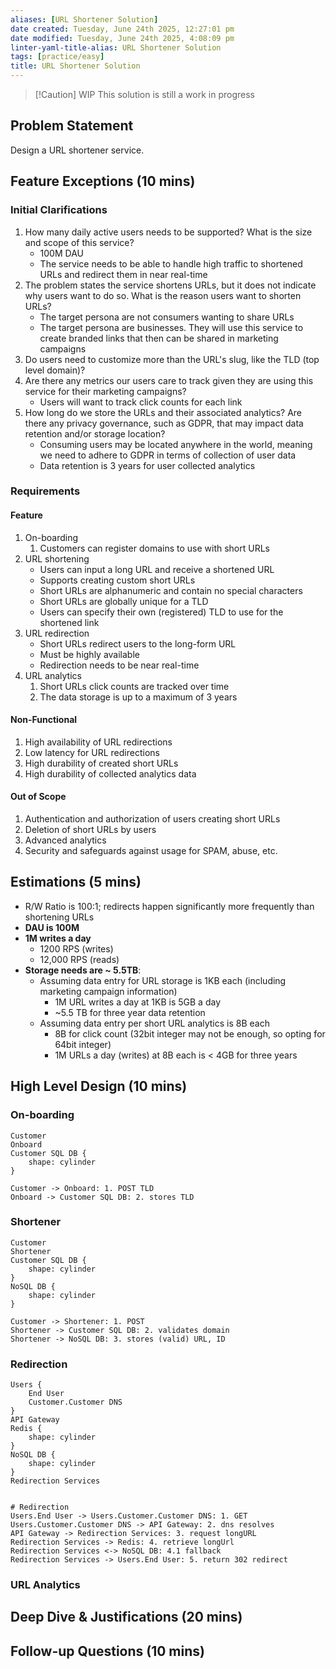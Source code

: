 ```yaml
---
aliases: [URL Shortener Solution]
date created: Tuesday, June 24th 2025, 12:27:01 pm
date modified: Tuesday, June 24th 2025, 4:08:09 pm
linter-yaml-title-alias: URL Shortener Solution
tags: [practice/easy]
title: URL Shortener Solution
---
```


> [!Caution] WIP
> This solution is still a work in progress

## Problem Statement

Design a URL shortener service.

## Feature Exceptions (10 mins)

### Initial Clarifications

1. How many daily active users needs to be supported? What is the size and scope of this service?
	 - 100M DAU
	 - The service needs to be able to handle high traffic to shortened URLs and redirect them in near real-time
2. The problem states the service shortens URLs, but it does not indicate why users want to do so. What is the reason users want to shorten URLs?
	- The target persona are not consumers wanting to share URLs
	- The target persona are businesses. They will use this service to create branded links that then can be shared in marketing campaigns
3. Do users need to customize more than the URL's slug, like the TLD (top level domain)?
4. Are there any metrics our users care to track given they are using this service for their marketing campaigns?
	- Users will want to track click counts for each link
5. How long do we store the URLs and their associated analytics? Are there any privacy governance, such as GDPR, that may impact data retention and/or storage location?
	- Consuming users may be located anywhere in the world, meaning we need to adhere to GDPR in terms of collection of user data
	- Data retention is 3 years for user collected analytics

### Requirements

#### Feature

1. On-boarding
	1. Customers can register domains to use with short URLs
2. URL shortening
	- Users can input a long URL and receive a shortened URL
	- Supports creating custom short URLs
	- Short URLs are alphanumeric and contain no special characters
	- Short URLs are globally unique for a TLD
	- Users can specify their own (registered) TLD to use for the shortened link
3. URL redirection
	- Short URLs redirect users to the long-form URL
	- Must be highly available
	- Redirection needs to be near real-time
4. URL analytics
	1. Short URLs click counts are tracked over time
	2. The data storage is up to a maximum of 3 years

#### Non-Functional

1. High availability of URL redirections
2. Low latency for URL redirections
3. High durability of created short URLs
4. High durability of collected analytics data

#### Out of Scope

1. Authentication and authorization of users creating short URLs
2. Deletion of short URLs by users
3. Advanced analytics
4. Security and safeguards against usage for SPAM, abuse, etc.

## Estimations (5 mins)

- R/W Ratio is 100:1; redirects happen significantly more frequently than shortening URLs
- **DAU is 100M**
- **1M writes a day**
	- 1200 RPS (writes)
	- 12,000 RPS (reads)
- **Storage needs are ~ 5.5TB**:
	- Assuming data entry for URL storage is 1KB each (including marketing campaign information)
		- 1M URL writes a day at 1KB is 5GB a day
		- ~5.5 TB for three year data retention
	- Assuming data entry per short URL analytics is 8B each
		- 8B for click count (32bit integer may not be enough, so opting for 64bit integer)
		- 1M URLs a day (writes) at 8B each is < 4GB for three years

## High Level Design (10 mins)

### On-boarding

```d2
Customer
Onboard
Customer SQL DB {
	shape: cylinder
}

Customer -> Onboard: 1. POST TLD
Onboard -> Customer SQL DB: 2. stores TLD
```

### Shortener

```d2
Customer
Shortener
Customer SQL DB {
	shape: cylinder
}
NoSQL DB {
	shape: cylinder
}

Customer -> Shortener: 1. POST
Shortener -> Customer SQL DB: 2. validates domain
Shortener -> NoSQL DB: 3. stores (valid) URL, ID
```

### Redirection

```d2
Users {
	End User
	Customer.Customer DNS
}
API Gateway
Redis {
	shape: cylinder
}
NoSQL DB {
	shape: cylinder
}
Redirection Services


# Redirection
Users.End User -> Users.Customer.Customer DNS: 1. GET
Users.Customer.Customer DNS -> API Gateway: 2. dns resolves
API Gateway -> Redirection Services: 3. request longURL
Redirection Services -> Redis: 4. retrieve longUrl
Redirection Services <-> NoSQL DB: 4.1 fallback
Redirection Services -> Users.End User: 5. return 302 redirect
```

### URL Analytics

## Deep Dive & Justifications (20 mins)

## Follow-up Questions (10 mins)
